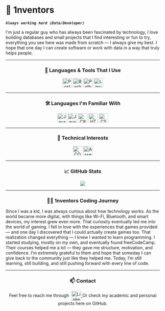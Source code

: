 # 🥊 1nventors

***`Always working hard (Data/Developer)`***

<p align="left">
I'm just a regular guy who has always been fascinated by technology, I love building databases and small projects that I find interesting or fun to try, everything you see here was made from scratch — I always give my best. I hope that one day I can create software or work with data in a way that truly helps people.
</p>

---

<h3 align="center">🧰 Languages & Tools That I Use</h3>

<p align="center">
  <img width="30px" alt="PostgreSQL" src="https://cdn.jsdelivr.net/gh/devicons/devicon@latest/icons/postgresql/postgresql-original-wordmark.svg" />
  <img width="30px" alt="Bash" src="https://cdn.jsdelivr.net/gh/devicons/devicon@latest/icons/bash/bash-plain.svg" />
  <img width="30px" alt="Python" src="https://cdn.jsdelivr.net/gh/devicons/devicon@latest/icons/python/python-original.svg" />
  <img width="30px" alt="Linux" src="https://cdn.jsdelivr.net/gh/devicons/devicon@latest/icons/linux/linux-original.svg" />
</p>

---

<h3 align="center">🛠️ Languages I'm Familiar With</h3>

<p align="center">
  <img width="30px" alt="Java" src="https://cdn.jsdelivr.net/gh/devicons/devicon@latest/icons/java/java-original-wordmark.svg" />
  <img width="30px" alt="JavaScript" src="https://cdn.jsdelivr.net/gh/devicons/devicon@latest/icons/javascript/javascript-original.svg" />
  <img width="30px" alt="C#" src="https://cdn.jsdelivr.net/gh/devicons/devicon@latest/icons/csharp/csharp-original.svg" />
  <img width="30px" alt="HTML" src="https://cdn.jsdelivr.net/gh/devicons/devicon@latest/icons/html5/html5-original.svg" />
  <img width="30px" alt="CSS" src="https://cdn.jsdelivr.net/gh/devicons/devicon@latest/icons/css3/css3-original.svg" />
</p>

---

<h3 align="center">🧪 Technical Interests</h3>

<p align="center">
  <img width="30px" alt="COBOL" src="https://cdn.jsdelivr.net/gh/devicons/devicon@latest/icons/cobol/cobol-original.svg" />
  <img width="30px" alt="Assembly" src="https://user-images.githubusercontent.com/103866722/194773833-8571f323-4fa8-4036-a51c-57b9d29c683b.svg" />
</p>

---

<h3 align="center">📈 GitHub Stats</h3>

<p align="center">
  <img src="https://github-readme-stats.vercel.app/api?username=1nventors&show_icons=true&theme=shades-of-purple" />
</p>

---

<div align="center">

<h3>👨‍💻 1nventors Coding Journey</h3>

<p align="left">
Since I was a kid, I was always curious about how technology works. As the world became more digital, with things like Wi-Fi, Bluetooth, and smart devices, my interest grew even more. That curiosity eventually led me into the world of gaming. I fell in love with the experiences that games provided — and one day I discovered that I could actually create games too. That realization changed everything — I knew I wanted to learn programming. I started studying, mostly on my own, and eventually found freeCodeCamp. Their courses helped me a lot — they gave me structure, motivation, and confidence. I’m extremely grateful to them and hope that someday I can give back to the community just like they helped me. Today, I’m still learning, still building, and still pushing forward with every line of code.
</p>

</div>

---

<div align="center">
  
<h3>📫 Contact</h3>

<p>
  Feel free to reach me through  
  <a href="https://www.linkedin.com/in/israel-belchior/?locale=en_US" style="margin-left: 4px;">
    <img width="32px" alt="LinkedIn" title="LinkedIn" style="vertical-align: middle;"
      src="https://upload.wikimedia.org/wikipedia/commons/c/ca/LinkedIn_logo_initials.png" />
  </a>
  Or check my academic and personal projects here on GitHub.
</p>

</div>
